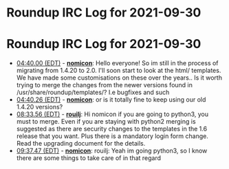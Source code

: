 # Roundup IRC Log for 2021-09-30 #
# Roundup IRC Log for 2021-09-30
* <a href="#04:40.00" id="04:40.00">04:40.00 (EDT)</a> - __[nomicon](https://github.com/nomicon)__: Hello everyone! So im still in the process of migrating from 1.4.20 to 2.0. I'll soon start to look at the html/ templates. We have made some customisations on these over the years.. Is it worth trying to merge the changes from the newer versions found in /usr/share/roundup/templates/? I.e bugfixes and such
* <a href="#04:40.26" id="04:40.26">04:40.26 (EDT)</a> - __[nomicon](https://github.com/nomicon)__: or is it totally fine to keep using our old 1.4.20 versions?
* <a href="#08:33.56" id="08:33.56">08:33.56 (EDT)</a> - __[rouilj](https://github.com/rouilj)__: Hi nomicon if you are going to python3, you must to merge.  Even if you are staying with python2 merging is suggested as there are  security changes to the templates in the 1.6 release that you want. Plus there is a mandatory login form change. Read the upgrading document for the details.
* <a href="#09:37.47" id="09:37.47">09:37.47 (EDT)</a> - __[nomicon](https://github.com/nomicon)__: rouilj: Yeah im going python3, so I know there are some things to take care of in that regard
